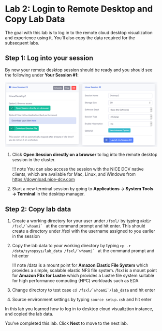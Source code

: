 # Lab 2: Login to Remote Desktop and Copy Lab Data

The goal with this lab is to log in to the remote cloud desktop visualization and experience using it. You'll also copy the data required for the subsequent labs.

## Step 1: Log into your session

By now your remote desktop session should be ready and you should see the following under **Your Session #1**:

![](../imgs/access-3.png)

1. Click **Open Session directly on a browser** to log into the remote desktop session in the cluster.

    !!! note
        You can also access the session with the NICE DCV native clients, which are available for Mac, Linux, and Windows from https://download.nice-dcv.com

1. Start a new terminal session by going to **Applications → System Tools → Terminal** in the desktop manager.

## Step 2: Copy lab data 

1. Create a working directory for your user under `/fsxl/` by typing ``mkdir /fsxl/`whoami` `` at the command prompt and hit enter. This should create a directory under /fsxl with the username assigned to you earlier in the session

1. Copy the lab data to your working directory by typing ``cp -r /data/synopsys/lab_data /fsxl/`whoami` `` at the command prompt and hit enter

    !!! note
        /data is a mount point for **Amazon Elastic File System** which provides a simple, scalable elastic NFS file system. /fsxl is a mount point for **Amazon FSx for Lustre** which provides a Lustre file system suitable for high performance computing (HPC) workloads such as EDA

1. Change directory to test case ``cd /fsxl/`whoami`/lab_data`` and hit enter

1. Source environment settings by typing `source setup.csh` and hit enter 

In this lab you learned how to log in to desktop cloud visualiztion instance, and copied the lab data.

You've completed this lab. Click **Next** to move to the next lab.
